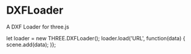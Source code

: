 # DXFLoader
A DXF Loader for three.js

let loader = new THREE.DXFLoader();
loader.load('URL', function(data) {
  scene.add(data);
)};
